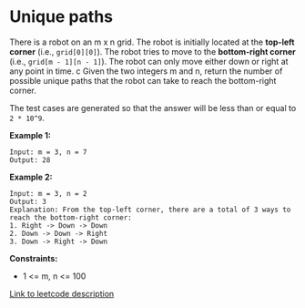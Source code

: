 # Unique paths

There is a robot on an m x n grid. The robot is initially located at the **top-left corner** (i.e., ```grid[0][0]```). The robot tries to move to the **bottom-right corner** (i.e., ```grid[m - 1][n - 1]```). The robot can only move either down or right at any point in time.
c
Given the two integers m and n, return the number of possible unique paths that the robot can take to reach the bottom-right corner.

The test cases are generated so that the answer will be less than or equal to ```2 * 10^9```.

 

**Example 1:**


```
Input: m = 3, n = 7
Output: 28
```
**Example 2:**

```
Input: m = 3, n = 2
Output: 3
Explanation: From the top-left corner, there are a total of 3 ways to reach the bottom-right corner:
1. Right -> Down -> Down
2. Down -> Down -> Right
3. Down -> Right -> Down
```
 

**Constraints:**

* 1 <= m, n <= 100

[Link to leetcode description](https://leetcode.com/problems/unique-paths/)
